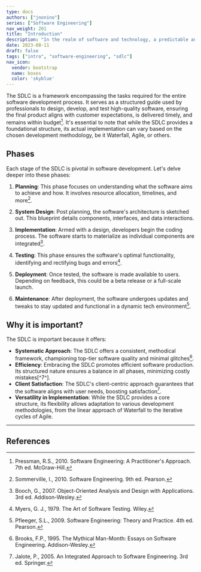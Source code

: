 ```yaml
---
type: docs
authors: ["jnonino"]
series: ["Software Engineering"]
nav_weight: 201
title: "Introduction"
description: "In the realm of software and technology, a predictable and structured approach to software development is pivotal. The Software Development Life Cycle (SDLC) offers just that. As we delve into the SDLC, you'll understand its integral role in the world of software engineering and how it manifests in various development methodologies."
date: 2023-08-11
draft: false
tags: ["intro", "software-engineering", "sdlc"]
nav_icon:
  vendor: bootstrap
  name: boxes
  color: 'skyblue'
---
```


The SDLC is a framework encompassing the tasks required for the entire software development process. It serves as a structured guide used by professionals to design, develop, and test high-quality software, ensuring the final product aligns with customer expectations, is delivered timely, and remains within budget[^1]. It's essential to note that while the SDLC provides a foundational structure, its actual implementation can vary based on the chosen development methodology, be it Waterfall, Agile, or others.

## Phases

Each stage of the SDLC is pivotal in software development. Let's delve deeper into these phases:

1. **Planning**: This phase focuses on understanding what the software aims to achieve and how. It involves resource allocation, timelines, and more[^2].

2. **System Design**: Post planning, the software's architecture is sketched out. This blueprint details components, interfaces, and data interactions.

3. **Implementation**: Armed with a design, developers begin the coding process. The software starts to materialize as individual components are integrated[^3].

4. **Testing**: This phase ensures the software's optimal functionality, identifying and rectifying bugs and errors[^4].

5. **Deployment**: Once tested, the software is made available to users. Depending on feedback, this could be a beta release or a full-scale launch.

6. **Maintenance**: After deployment, the software undergoes updates and tweaks to stay updated and functional in a dynamic tech environment[^5].

## Why it is important?

The SDLC is important because it offers:
- **Systematic Approach**: The SDLC offers a consistent, methodical framework, championing top-tier software quality and minimal glitches[^6].
- **Efficiency**: Embracing the SDLC promotes efficient software production. Its structured nature ensures a balance in all phases, minimizing costly mistakes[^7^].
- **Client Satisfaction**: The SDLC's client-centric approach guarantees that the software aligns with user needs, boosting satisfaction[^8].
- **Versatility in Implementation**: While the SDLC provides a core structure, its flexibility allows adaptation to various development methodologies, from the linear approach of Waterfall to the iterative cycles of Agile.

---

## References

[^1]: Pressman, R.S., 2010. Software Engineering: A Practitioner's Approach. 7th ed. McGraw-Hill.
[^2]: Sommerville, I., 2010. Software Engineering. 9th ed. Pearson.
[^3]: Booch, G., 2007. Object-Oriented Analysis and Design with Applications. 3rd ed. Addison-Wesley.
[^4]: Myers, G. J., 1979. The Art of Software Testing. Wiley.
[^5]: Pfleeger, S.L., 2009. Software Engineering: Theory and Practice. 4th ed. Pearson.
[^6]: Brooks, F.P., 1995. The Mythical Man-Month: Essays on Software Engineering. Addison-Wesley.
[^7]: Boehm, B.W., 1988. A Spiral Model of Software Development and Enhancement. Computer, 21(5).
[^8]: Jalote, P., 2005. An Integrated Approach to Software Engineering. 3rd ed. Springer.
